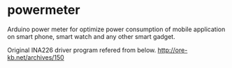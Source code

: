 # powermeter
Arduino power meter for optimize power consumption of mobile application on smart phone, smart watch and any other smart gadget.


Original INA226 driver program refered from below.
http://ore-kb.net/archives/150
